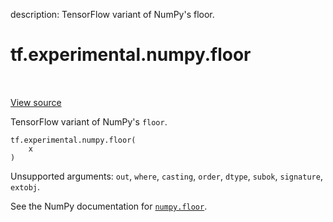 description: TensorFlow variant of NumPy's floor.

<div itemscope itemtype="http://developers.google.com/ReferenceObject">
<meta itemprop="name" content="tf.experimental.numpy.floor" />
<meta itemprop="path" content="Stable" />
</div>

# tf.experimental.numpy.floor

<!-- Insert buttons and diff -->

<table class="tfo-notebook-buttons tfo-api nocontent" align="left">

</table>

<a target="_blank" href="/code/stable/tensorflow/python/ops/numpy_ops/np_math_ops.py">View source</a>



TensorFlow variant of NumPy's `floor`.

<pre class="devsite-click-to-copy prettyprint lang-py tfo-signature-link">
<code>tf.experimental.numpy.floor(
    x
)
</code></pre>



<!-- Placeholder for "Used in" -->

Unsupported arguments: `out`, `where`, `casting`, `order`, `dtype`, `subok`, `signature`, `extobj`.

See the NumPy documentation for [`numpy.floor`](https://numpy.org/doc/1.16/reference/generated/numpy.floor.html).